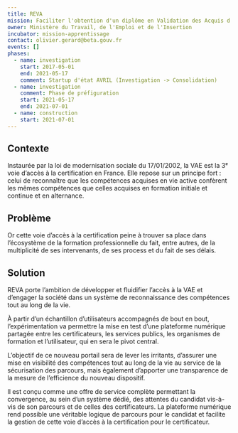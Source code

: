 ```yaml
---
title: REVA
mission: Faciliter l'obtention d'un diplôme en Validation des Acquis d'Expérience (VAE)
owner: Ministère du Travail, de l'Emploi et de l'Insertion
incubator: mission-apprentissage
contact: olivier.gerard@beta.gouv.fr
events: []
phases:
  - name: investigation
    start: 2017-05-01
    end: 2021-05-17
    comment: Startup d'état AVRIL (Investigation -> Consolidation)
  - name: investigation
    comment: Phase de préfiguration
    start: 2021-05-17
    end: 2021-07-01
  - name: construction
    start: 2021-07-01
---
```

## Contexte

Instaurée par la loi de modernisation sociale du 17/01/2002, la VAE est la 3ᵉ voie d’accès à la certification en France. Elle repose sur un principe fort : celui de reconnaître que les compétences acquises en vie active confèrent les mêmes compétences que celles acquises en formation initiale et continue et en alternance.

## Problème

 Or cette voie d’accès à la certification peine à trouver sa place dans l’écosystème de la formation professionnelle du fait, entre autres, de la multiplicité de ses intervenants, de ses process et du fait de ses délais.

## Solution

REVA porte l’ambition de développer et fluidifier l’accès à la VAE et d’engager la société dans un système de reconnaissance des compétences tout au long de la vie.

À partir d’un échantillon d’utilisateurs accompagnés de bout en bout, l’expérimentation va permettre la mise en test d’une plateforme numérique partagée entre les certificateurs, les services publics, les organismes de formation et l’utilisateur, qui en sera le pivot central.

L’objectif de ce nouveau portail sera de lever les irritants, d’assurer une mise en visibilité des compétences tout au long de la vie au service de la sécurisation des parcours, mais également d’apporter une transparence de la mesure de l’efficience du nouveau dispositif.

Il est conçu comme une offre de service complète permettant la convergence, au sein d’un système dédié, des attentes du candidat vis-à-vis de son parcours et de celles des certificateurs. La plateforme numérique rend possible une véritable logique de parcours pour le candidat et facilite la gestion de cette voie d’accès à la certification pour le certificateur.